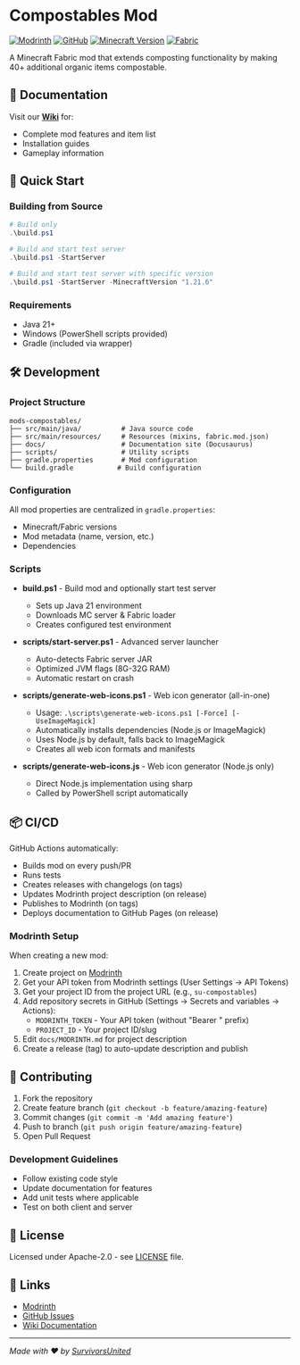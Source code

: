# Compostables Mod

[![Modrinth](https://img.shields.io/modrinth/dt/su-compostables?label=Modrinth&logo=modrinth&color=00AF5C)](https://modrinth.com/mod/su-compostables)
[![GitHub](https://img.shields.io/github/license/survivorsunited/mods-su-compostables?label=License)](https://github.com/survivorsunited/mods-su-compostables/blob/main/LICENSE)
[![Minecraft Version](https://img.shields.io/badge/Minecraft-1.21.5+-brightgreen)](https://www.minecraft.net/)
[![Fabric](https://img.shields.io/badge/Fabric-0.16.14+-blue)](https://fabricmc.net/)

A Minecraft Fabric mod that extends composting functionality by making 40+ additional organic items compostable.

## 📖 Documentation

Visit our **[Wiki](https://survivorsunited.github.io/mods-su-compostables/docs/intro)** for:
- Complete mod features and item list
- Installation guides
- Gameplay information

## 🚀 Quick Start

### Building from Source

```powershell
# Build only
.\build.ps1

# Build and start test server
.\build.ps1 -StartServer

# Build and start test server with specific version
.\build.ps1 -StartServer -MinecraftVersion "1.21.6"
```

### Requirements
- Java 21+
- Windows (PowerShell scripts provided)
- Gradle (included via wrapper)

## 🛠️ Development

### Project Structure
```
mods-compostables/
├── src/main/java/          # Java source code
├── src/main/resources/     # Resources (mixins, fabric.mod.json)
├── docs/                   # Documentation site (Docusaurus)
├── scripts/                # Utility scripts
├── gradle.properties       # Mod configuration
└── build.gradle           # Build configuration
```

### Configuration

All mod properties are centralized in `gradle.properties`:
- Minecraft/Fabric versions
- Mod metadata (name, version, etc.)
- Dependencies

### Scripts

- **build.ps1** - Build mod and optionally start test server
  - Sets up Java 21 environment
  - Downloads MC server & Fabric loader
  - Creates configured test environment
  
- **scripts/start-server.ps1** - Advanced server launcher
  - Auto-detects Fabric server JAR
  - Optimized JVM flags (8G-32G RAM)
  - Automatic restart on crash

- **scripts/generate-web-icons.ps1** - Web icon generator (all-in-one)
  - Usage: `.\scripts\generate-web-icons.ps1 [-Force] [-UseImageMagick]`
  - Automatically installs dependencies (Node.js or ImageMagick)
  - Uses Node.js by default, falls back to ImageMagick
  - Creates all web icon formats and manifests
  
- **scripts/generate-web-icons.js** - Web icon generator (Node.js only)
  - Direct Node.js implementation using sharp
  - Called by PowerShell script automatically

## 📦 CI/CD

GitHub Actions automatically:
- Builds mod on every push/PR
- Runs tests
- Creates releases with changelogs (on tags)
- Updates Modrinth project description (on release)
- Publishes to Modrinth (on tags)
- Deploys documentation to GitHub Pages (on release)

### Modrinth Setup

When creating a new mod:

1. Create project on [Modrinth](https://modrinth.com)
2. Get your API token from Modrinth settings (User Settings → API Tokens)
3. Get your project ID from the project URL (e.g., `su-compostables`)
4. Add repository secrets in GitHub (Settings → Secrets and variables → Actions):
   - `MODRINTH_TOKEN` - Your API token (without "Bearer " prefix)
   - `PROJECT_ID` - Your project ID/slug
5. Edit `docs/MODRINTH.md` for project description
6. Create a release (tag) to auto-update description and publish

## 🤝 Contributing

1. Fork the repository
2. Create feature branch (`git checkout -b feature/amazing-feature`)
3. Commit changes (`git commit -m 'Add amazing feature'`)
4. Push to branch (`git push origin feature/amazing-feature`)
5. Open Pull Request

### Development Guidelines
- Follow existing code style
- Update documentation for features
- Add unit tests where applicable
- Test on both client and server

## 📄 License

Licensed under Apache-2.0 - see [LICENSE](LICENSE) file.

## 🔗 Links

- [Modrinth](https://modrinth.com/mod/su-compostables)
- [GitHub Issues](https://github.com/survivorsunited/mods-su-compostables/issues)
- [Wiki Documentation](https://survivorsunited.github.io/mods-su-compostables/docs/intro)

---

*Made with ❤️ by [SurvivorsUnited](https://github.com/survivorsunited)*